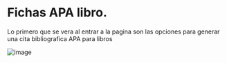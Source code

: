 # Fichas APA libro.

Lo primero que se vera al entrar a la pagina son las opciones para generar una cita bibliografica APA para libros

![image](https://github.com/Barriose01/FichasAPAReact/assets/107152796/867e2aaa-af72-404d-a84e-ce737ccfc6c5)










 
